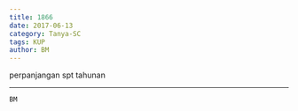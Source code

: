 ```yaml
---
title: 1866
date: 2017-06-13
category: Tanya-SC
tags: KUP
author: BM
---
```


perpanjangan spt tahunan

---



`BM`

